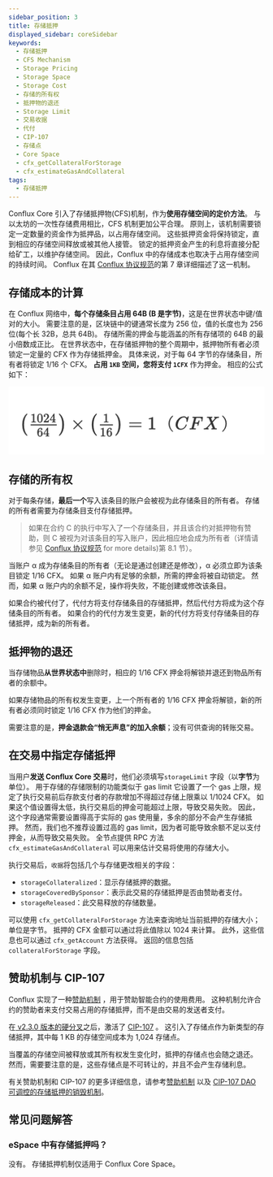 ```yaml
---
sidebar_position: 3
title: 存储抵押
displayed_sidebar: coreSidebar
keywords:
  - 存储抵押
  - CFS Mechanism
  - Storage Pricing
  - Storage Space
  - Storage Cost
  - 存储的所有权
  - 抵押物的退还
  - Storage Limit
  - 交易收据
  - 代付
  - CIP-107
  - 存储点
  - Core Space
  - cfx_getCollateralForStorage
  - cfx_estimateGasAndCollateral
tags:
  - 存储抵押
---
```


Conflux Core 引入了存储抵押物(CFS)机制，作为**使用存储空间的定价方法**。 与以太坊的一次性存储费用相比，CFS 机制更加公平合理。 原则上，该机制需要锁定一定数量的资金作为抵押品，以占用存储空间。 这些抵押资金将保持锁定，直到相应的存储空间释放或被其他人接管。 锁定的抵押资金产生的利息将直接分配给矿工，以维护存储空间。 因此，Conflux 中的存储成本也取决于占用存储空间的持续时间。 Conflux 在其 [Conflux 协议规范](https://confluxnetwork.org/files/Conflux_Protocol_Specification.pdf)的第 7 章详细描述了这一机制。

## 存储成本的计算

在 Conflux 网络中，**每个存储条目占用 64B (B 是字节)**，这是在世界状态中键/值对的大小。 需要注意的是，区块链中的键通常长度为 256 位，值的长度也为 256 位(每个长 32B，总共 64B)。 存储所需的押金与能涵盖的所有存储项的 64B 的最小倍数成正比。 在世界状态中，在存储抵押物的整个周期中，抵押物所有者必须锁定一定量的 CFX 作为存储抵押金。 具体来说，对于每 64 字节的存储条目，所有者将锁定 1/16 个 CFX。 **占用 `1KB` 空间，您将支付 `1CFX`** 作为押金。 相应的公式如下：

![Locale Dropdown](./img/storage-formula-635173b54f6e13ba21a689cc691d4ecd.png)

## 存储的所有权

对于每条存储，**最后一个**写入该条目的账户会被视为此存储条目的所有者。 存储的所有者需要为存储条目支付存储抵押。

> 如果在合约 C 的执行中写入了一个存储条目，并且该合约对抵押物有赞助，则 C 被视为对该条目的写入账户，因此相应地会成为所有者（详情请参见 [Conflux 协议规范](https://www.confluxnetwork.org/files/Conflux_Protocol_Specification.pdf) for more details)第 8.1 节）。

当账户 α 成为存储条目的所有者（无论是通过创建还是修改），α 必须立即为该条目锁定 1/16 CFX。 如果 α 账户内有足够的余额，所需的押金将被自动锁定。 然而，如果 α 账户内的余额不足，操作将失败，不能创建或修改该条目。

如果合约被代付了，代付方将支付存储条目的存储抵押，然后代付方将成为这个存储条目的所有者。 如果合约的代付方发生变更，新的代付方将支付存储条目的存储抵押，成为新的所有者。

## 抵押物的退还

当存储物品**从世界状态中**删除时，相应的 1/16 CFX 押金将解锁并退还到物品所有者的余额中。

如果存储物品的所有权发生变更，上一个所有者的 1/16 CFX 押金将解锁，新的所有者必须同时锁定 1/16 CFX 作为他们的押金。

需要注意的是，**押金退款会“悄无声息”的加入余额**；没有可供查询的转账交易。

## 在交易中指定存储抵押

当用户**发送 Conflux Core 交易**时，他们必须填写`storageLimit` 字段（以**字节**为单位）。 用于存储的存储限制的功能类似于 gas limit 它设置了一个 gas 上限，规定了执行交易前后存款支付者的存款增加不得超过存储上限乘以 1/1024 CFX。 如果这个值设置得太低，执行交易后的押金可能超过上限，导致交易失败。 因此，这个字段通常需要设置得高于实际的 gas 使用量，多余的部分不会产生存储抵押。 然而，我们也不推荐设置过高的 gas limit，因为者可能导致余额不足以支付押金，从而导致交易失败。 全节点提供 RPC 方法 `cfx_estimateGasAndCollateral` 可以用来估计交易将使用的存储大小。

执行交易后，`收据`将包括几个与存储更改相关的字段：

- `storageCollateralized`：显示存储抵押的数据。
- `storageCoveredBySponsor`：表示此交易的存储抵押是否由赞助者支付。
- `storageReleased`：此交易释放的存储数量。

可以使用 `cfx_getCollateralForStorage` 方法来查询地址当前抵押的存储大小；单位是字节。 抵押的 CFX 金额可以通过将此值除以 1024 来计算。 此外，这些信息也可以通过 `cfx_getAccount` 方法获得。 返回的信息包括 `collateralForStorage` 字段。

## 赞助机制与 CIP-107

Conflux 实现了一种[赞助机制](./internal-contracts/sponsor-whitelist-control.md) ，用于赞助智能合约的使用费用。 这种机制允许合约的赞助者来支付交易占用的存储抵押，而不是由交易的发送者支付。

在[ v2.3.0 版本的硬分叉](../../general/hardforks/v2.3.md)之后，激活了 [CIP-107](https://github.com/Conflux-Chain/CIPs/blob/master/CIPs/cip-107.md) 。 这引入了存储点作为新类型的存储抵押，其中每 1 KB 的存储空间成本为 1,024 存储点。

当覆盖的存储空间被释放或其所有权发生变化时，抵押的存储点也会随之退还。 然而，需要要注意的是，这些存储点是不可转让的，并且不会产生存储利息。

有关赞助机制和 CIP-107 的更多详细信息，请参考[赞助机制](./internal-contracts/sponsor-whitelist-control.md) 以及 [CIP-107 DAO 可调控的存储抵押的销毁机制](https://github.com/Conflux-Chain/CIPs/blob/master/CIPs/cip-107.md)。

## 常见问题解答

### eSpace 中有存储抵押吗？

没有。 存储抵押机制仅适用于 Conflux Core Space。
